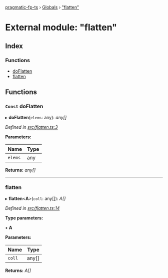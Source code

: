 [pragmatic-fp-ts](../README.md) › [Globals](../globals.md) › ["flatten"](_flatten_.md)

# External module: "flatten"

## Index

### Functions

* [doFlatten](_flatten_.md#const-doflatten)
* [flatten](_flatten_.md#flatten)

## Functions

### `Const` doFlatten

▸ **doFlatten**(`elems`: any): *any[]*

*Defined in [src/flatten.ts:3](https://github.com/hermann-p/pragmatic-fp-ts/blob/79e5127/src/flatten.ts#L3)*

**Parameters:**

Name | Type |
------ | ------ |
`elems` | any |

**Returns:** *any[]*

___

###  flatten

▸ **flatten**<**A**>(`coll`: any[]): *A[]*

*Defined in [src/flatten.ts:14](https://github.com/hermann-p/pragmatic-fp-ts/blob/79e5127/src/flatten.ts#L14)*

**Type parameters:**

▪ **A**

**Parameters:**

Name | Type |
------ | ------ |
`coll` | any[] |

**Returns:** *A[]*
